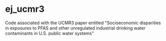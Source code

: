 # ej_ucmr3

Code associated with the UCMR3 paper entitled "Socioeconomic disparities in exposures to PFAS and other unregulated industrial drinking water contaminants in U.S. public water systems"
